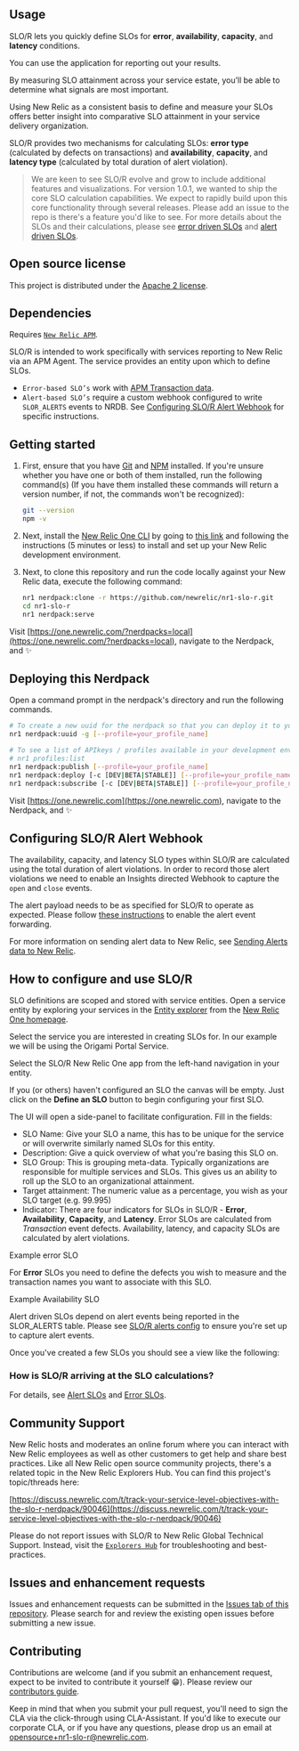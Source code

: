 ## Usage

SLO/R lets you quickly define SLOs for **error**, **availability**, **capacity**, and **latency** conditions.

You can use the application for reporting out your results.

By measuring SLO attainment across your service estate, you’ll be able to determine what signals are most important.

Using New Relic as a consistent basis to define and measure your SLOs offers better insight into comparative SLO attainment in your service delivery organization.

SLO/R provides two mechanisms for calculating SLOs: **error type** (calculated by defects on transactions) and **availability**, **capacity**, and **latency type** (calculated by total duration of alert violation).

> We are keen to see SLO/R evolve and grow to include additional features and visualizations. For version 1.0.1, we wanted to ship the core SLO calculation capabilities. We expect to rapidly build upon this core functionality through several releases. Please add an issue to the repo is there's a feature you'd like to see.
> For more details about the SLOs and their calculations, please see [error driven SLOs](https://github.com/newrelic/nr1-slo-r/blob/main/docs/error_slos.md) and [alert driven SLOs](https://github.com/newrelic/nr1-slo-r/blob/main/docs/alert_slos.md).

## Open source license

This project is distributed under the [Apache 2 license](https://github.com/newrelic/nr1-slo-r/blob/main/LICENSE).

## Dependencies

Requires [`New Relic APM`](https://newrelic.com/products/application-monitoring).

SLO/R is intended to work specifically with services reporting to New Relic via an APM Agent. The service provides an entity upon which to define SLOs.

- `Error-based SLO’s` work with [APM Transaction data](https://docs.newrelic.com/docs/insights/insights-data-sources/default-data/apm-default-events-insights).
- `Alert-based SLO’s` require a custom webhook configured to write `SLOR_ALERTS` events to NRDB. See [Configuring SLO/R Alert Webhook](https://github.com/newrelic/nr1-slo-r#configuring-slor-alert-webhook) for specific instructions.

## Getting started

1. First, ensure that you have [Git](https://git-scm.com/book/en/v2/Getting-Started-Installing-Git) and [NPM](https://www.npmjs.com/get-npm) installed. If you're unsure whether you have one or both of them installed, run the following command(s) (If you have them installed these commands will return a version number, if not, the commands won't be recognized):

   ```bash
   git --version
   npm -v
   ```

2. Next, install the [New Relic One CLI](https://one.newrelic.com/launcher/developer-center.launcher) by going to [this link](https://one.newrelic.com/launcher/developer-center.launcher) and following the instructions (5 minutes or less) to install and set up your New Relic development environment.
3. Next, to clone this repository and run the code locally against your New Relic data, execute the following command:

   ```bash
   nr1 nerdpack:clone -r https://github.com/newrelic/nr1-slo-r.git
   cd nr1-slo-r
   nr1 nerdpack:serve
   ```

Visit [https://one.newrelic.com/?nerdpacks=local](https://one.newrelic.com/?nerdpacks=local), navigate to the Nerdpack, and :sparkles:

## Deploying this Nerdpack

Open a command prompt in the nerdpack's directory and run the following commands.

```bash
# To create a new uuid for the nerdpack so that you can deploy it to your account:
nr1 nerdpack:uuid -g [--profile=your_profile_name]

# To see a list of APIkeys / profiles available in your development environment:
# nr1 profiles:list
nr1 nerdpack:publish [--profile=your_profile_name]
nr1 nerdpack:deploy [-c [DEV|BETA|STABLE]] [--profile=your_profile_name]
nr1 nerdpack:subscribe [-c [DEV|BETA|STABLE]] [--profile=your_profile_name]
```

Visit [https://one.newrelic.com](https://one.newrelic.com), navigate to the Nerdpack, and :sparkles:

## Configuring SLO/R Alert Webhook

The availability, capacity, and latency SLO types within SLO/R are calculated using the total duration of alert violations. In order to record those alert violations we need to enable an Insights directed Webhook to capture the `open` and `close` events.

The alert payload needs to be as specified for SLO/R to operate as expected. Please follow [these instructions](https://github.com/newrelic/nr1-slo-r/blob//docs/slor_alerts_config.md) to enable the alert event forwarding.

For more information on sending alert data to New Relic, see [Sending Alerts data to New Relic](https://blog.newrelic.com/product-news/sending-alerts-data-to-insights/).

## How to configure and use SLO/R

SLO definitions are scoped and stored with service entities. Open a service entity by exploring your services in the [Entity explorer](https://docs.newrelic.com/docs/new-relic-one/use-new-relic-one/ui-data/new-relic-one-entity-explorer-view-performance-across-apps-services-hosts) from the [New Relic One homepage](https://one.newrelic.com).

Select the service you are interested in creating SLOs for. In our example we will be using the Origami Portal Service.

Select the SLO/R New Relic One app from the left-hand navigation in your entity.

If you (or others) haven't configured an SLO the canvas will be empty. Just click on the **Define an SLO** button to begin configuring your first SLO.

The UI will open a side-panel to facilitate configuration. Fill in the fields:

- SLO Name: Give your SLO a name, this has to be unique for the service or will overwrite similarly named SLOs for this entity.
- Description: Give a quick overview of what you're basing this SLO on.
- SLO Group: This is grouping meta-data. Typically organizations are responsible for multiple services and SLOs. This gives us an ability to roll up the SLO to an organizational attainment.
- Target attainment: The numeric value as a percentage, you wish as your SLO target (e.g. 99.995)
- Indicator: There are four indicators for SLOs in SLO/R - **Error**, **Availability**, **Capacity**, and **Latency**. Error SLOs are calculated from _Transaction_ event defects. Availability, latency, and capacity SLOs are calculated by alert violations.

Example error SLO

For **Error** SLOs you need to define the defects you wish to measure and the transaction names you want to associate with this SLO.

Example Availability SLO

Alert driven SLOs depend on alert events being reported in the SLOR_ALERTS table. Please see [SLO/R alerts config](https://github.com/newrelic/nr1-slo-r/blob/main/docs/slor_alerts_config.md) to ensure you're set up to capture alert events.

Once you've created a few SLOs you should see a view like the following:

### How is SLO/R arriving at the SLO calculations?

For details, see [Alert SLOs](https://github.com/newrelic/nr1-slo-r/blob/main/docs/alert_slos.md) and [Error SLOs](https://github.com/newrelic/nr1-slo-r/blob/main/docs/error_slos.md).

## Community Support

New Relic hosts and moderates an online forum where you can interact with New Relic employees as well as other customers to get help and share best practices. Like all New Relic open source community projects, there's a related topic in the New Relic Explorers Hub. You can find this project's topic/threads here:

[https://discuss.newrelic.com/t/track-your-service-level-objectives-with-the-slo-r-nerdpack/90046](https://discuss.newrelic.com/t/track-your-service-level-objectives-with-the-slo-r-nerdpack/90046)

Please do not report issues with SLO/R to New Relic Global Technical Support. Instead, visit the [`Explorers Hub`](https://discuss.newrelic.com/c/build-on-new-relic) for troubleshooting and best-practices.

## Issues and enhancement requests

Issues and enhancement requests can be submitted in the [Issues tab of this repository](https://github.com/newrelic/nr1-slo-r/issues). Please search for and review the existing open issues before submitting a new issue.

## Contributing

Contributions are welcome (and if you submit an enhancement request, expect to be invited to contribute it yourself :grin:). Please review our [contributors guide](https://github.com/newrelic/nr1-slo-r/blob/main/CONTRIBUTING.md).

Keep in mind that when you submit your pull request, you'll need to sign the CLA via the click-through using CLA-Assistant. If you'd like to execute our corporate CLA, or if you have any questions, please drop us an email at opensource+nr1-slo-r@newrelic.com.
